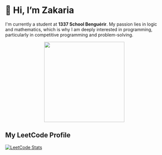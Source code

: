 # 👋 Hi, I’m Zakaria
I'm currently a student at **1337 School Benguérir**. My passion lies in logic and mathematics, which is why I am deeply interested in programming, particularly in competitive programming and problem-solving.
<div align="center">
  <img align="center" src="https://i.pinimg.com/originals/7a/1c/ec/7a1cec5934211ba4f04089c8b3f24658.jpg" width="256"/>
</div>

## My LeetCode Profile
[![LeetCode Stats](https://leetcode.card.workers.dev/zwzone?theme=auto&font=patrick_hand&extension=null)](https://leetcode.com/zwzone/)
